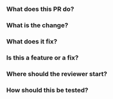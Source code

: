 ### What does this PR do?  


### What is the change?  


### What does it fix?  


### Is this a feature or a fix?  


### Where should the reviewer start?  


### How should this be tested?
